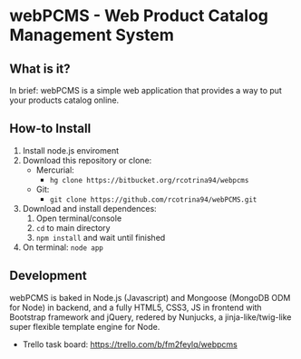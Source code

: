 # webPCMS - Web Product Catalog Management System

## What is it?

In brief: webPCMS is a simple web application that provides a way to put your products catalog online.


## How-to Install

1. Install node.js enviroment
2. Download this repository or clone:
	* Mercurial:
		* `hg clone https://bitbucket.org/rcotrina94/webpcms`
	* Git:
		* `git clone https://github.com/rcotrina94/webPCMS.git`
3. Download and install dependences:
	1. Open terminal/console
	2. `cd` to main directory
	3. `npm install` and wait until finished
4. On terminal: `node app`


## Development

webPCMS is baked in Node.js (Javascript) and Mongoose (MongoDB ODM for Node) in backend, and a fully HTML5, CSS3, JS in frontend with Bootstrap framework and jQuery, redered by Nunjucks, a jinja-like/twig-like super flexible template engine for Node.

- Trello task board: https://trello.com/b/fm2feylq/webpcms
